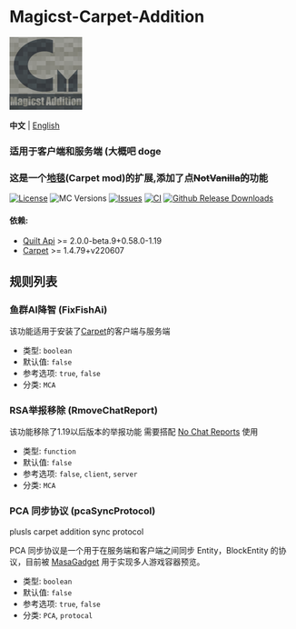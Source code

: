 # Magicst-Carpet-Addition

<img alt="icon" src="./src/main/resources/assets/icon.png" width=128 height=128/>

**中文** | [English](./README_EN.md)
### 适用于客户端和服务端 (大概吧 doge
### 这是一个[地毯](https://github.com/gnembon/fabric-carpet)(Carpet mod)的扩展,添加了点~~NotVanilla的~~功能
[![License](https://img.shields.io/github/license/MagicstMagoo/Magicst-Carpet-Addition?style=flat-square)](https://www.gnu.org/licenses/gpl-3.0.en.html)
![MC Versions](https://img.shields.io/badge/For%20MC-1.19.x-red?style=flat-square)
[![Issues](https://img.shields.io/github/issues/MagicstMagoo/Magicst-Carpet-Addition?style=flat-square)](https://github.com/MagicstMagoo/Magicst-Carpet-Addition/issues)
[![CI](https://img.shields.io/github/workflow/status/MagicstMagoo/Magicst-Carpet-Addition/build?label=Build&style=flat-square)](https://github.com/MagicstMagoo/Magicst-carpet-addition/.github/workflows/build.yml)
[![Github Release Downloads](https://img.shields.io/github/downloads/MagicstMagoo/Magicst-Carpet-Addition/total?label=Github%20Release%20Downloads&style=flat-square)](https://github.com/MagicstMagoo/Magicst-Carpet-Additon/releases)

#### 依赖:
- [Quilt Api](https://www.curseforge.com/minecraft/mc-mods/qsl/files) >= 2.0.0-beta.9+0.58.0-1.19
- [Carpet](https://github.com/gnembon/fabric-carpet) >= 1.4.79+v220607

## 规则列表

### 鱼群AI降智 (FixFishAi)

该功能适用于安装了[Carpet](https://github.com/gnembon/fabric-carpet)的客户端与服务端

- 类型: `boolean`
- 默认值: `false`
- 参考选项: `true`, `false`
- 分类: `MCA`

### RSA举报移除 (RmoveChatReport)

该功能移除了1.19以后版本的举报功能 需要搭配 [No Chat Reports](https://github.com/Aizistral-Studios/No-Chat-Reports) 使用
- 类型: `function`
- 默认值: `false`
- 参考选项: `false`, `client`, `server`
- 分类: `MCA`

### PCA 同步协议 (pcaSyncProtocol)

plusls carpet addition sync protocol

PCA 同步协议是一个用于在服务端和客户端之间同步 Entity，BlockEntity 的协议，目前被 [MasaGadget](https://github.com/plusls/MasaGadget) 用于实现多人游戏容器预览。

- 类型: `boolean`
- 默认值: `false`
- 参考选项: `true`, `false`
- 分类: `PCA`, `protocal`
